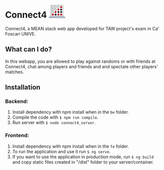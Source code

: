 # Connect4 ![Connect4 logo](https://github.com/faccimatteo/Connect4/blob/main/logo/connect4_logo.png)

Connect4, a MEAN stack web app developed for TAW project's exam in Ca' Foscari UNIVE.

## What can I do? 
In this webapp, you are allowed to play against randoms or with friends at Connect4, chat among players and friends and and spectate other players' matches.

## Installation 

### Backend:

1. Install dependency with npm install when in the `be` folder.
2. Compile the code with `$ npm run compile`.
3. Run server with `$ node connect4_server`.

### Frontend: 

1. Install dependency with npm install when in the `fe` folder.
2. To run the application and use it run `$ ng serve`.
3. If you want to use the application in production mode, run `$ ng build` and copy static files created in "/dist" folder to your server/container.
